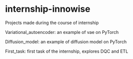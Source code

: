 # internship-innowise
Projects made during the course of internship

Variational_autoencoder: an example of vae on PyTorch

Diffusion_model: an example of diffusion model on PyTorch


First_task: first task of the internship, explores DQC and ETL